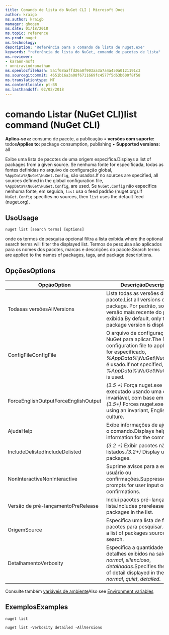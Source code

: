 ```yaml
---
title: Comando de lista do NuGet CLI | Microsoft Docs
author: kraigb
ms.author: kraigb
manager: ghogen
ms.date: 01/18/2018
ms.topic: reference
ms.prod: nuget
ms.technology: 
description: "Referência para o comando de lista de nuget.exe"
keywords: "referência de lista do NuGet, comando de pacotes de lista"
ms.reviewer:
- karann-msft
- unniravindranathan
ms.openlocfilehash: 5a1f68aaffd26a0f903aa3a7a4a450a0121191c3
ms.sourcegitcommit: 4651b16a3a08f6711669fc4577f5d63b600f8f58
ms.translationtype: MT
ms.contentlocale: pt-BR
ms.lasthandoff: 02/02/2018
---
```

# <a name="list-command-nuget-cli"></a><span data-ttu-id="e7b1b-104">comando Listar (NuGet CLI)</span><span class="sxs-lookup"><span data-stu-id="e7b1b-104">list command (NuGet CLI)</span></span>

<span data-ttu-id="e7b1b-105">**Aplica-se a:** consumo de pacote, a publicação &bullet; **versões com suporte:** todos</span><span class="sxs-lookup"><span data-stu-id="e7b1b-105">**Applies to:** package consumption, publishing &bullet; **Supported versions:** all</span></span>

<span data-ttu-id="e7b1b-106">Exibe uma lista de pacotes de uma origem específica.</span><span class="sxs-lookup"><span data-stu-id="e7b1b-106">Displays a list of packages from a given source.</span></span> <span data-ttu-id="e7b1b-107">Se nenhuma fonte for especificada, todas as fontes definidas no arquivo de configuração global, `%AppData%\NuGet\NuGet.Config`, são usados.</span><span class="sxs-lookup"><span data-stu-id="e7b1b-107">If no sources are specified, all sources defined in the global configuration file, `%AppData%\NuGet\NuGet.Config`, are used.</span></span> <span data-ttu-id="e7b1b-108">Se `NuGet.Config` não especifica nenhuma fonte, em seguida, `list` usa o feed padrão (nuget.org).</span><span class="sxs-lookup"><span data-stu-id="e7b1b-108">If `NuGet.Config` specifies no sources, then `list` uses the default feed (nuget.org).</span></span>

## <a name="usage"></a><span data-ttu-id="e7b1b-109">Uso</span><span class="sxs-lookup"><span data-stu-id="e7b1b-109">Usage</span></span>

```cli
nuget list [search terms] [options]
```

<span data-ttu-id="e7b1b-110">onde os termos de pesquisa opcional filtra a lista exibida.</span><span class="sxs-lookup"><span data-stu-id="e7b1b-110">where the optional search terms will filter the displayed list.</span></span> <span data-ttu-id="e7b1b-111">Termos de pesquisa são aplicados para os nomes dos pacotes, marcas e descrições do pacote.</span><span class="sxs-lookup"><span data-stu-id="e7b1b-111">Search terms are applied to the names of packages, tags, and package descriptions.</span></span>

## <a name="options"></a><span data-ttu-id="e7b1b-112">Opções</span><span class="sxs-lookup"><span data-stu-id="e7b1b-112">Options</span></span>

| <span data-ttu-id="e7b1b-113">Opção</span><span class="sxs-lookup"><span data-stu-id="e7b1b-113">Option</span></span> | <span data-ttu-id="e7b1b-114">Descrição</span><span class="sxs-lookup"><span data-stu-id="e7b1b-114">Description</span></span> |
| --- | --- |
| <span data-ttu-id="e7b1b-115">Todasas versões</span><span class="sxs-lookup"><span data-stu-id="e7b1b-115">AllVersions</span></span> | <span data-ttu-id="e7b1b-116">Lista todas as versões de um pacote.</span><span class="sxs-lookup"><span data-stu-id="e7b1b-116">List all versions of a package.</span></span> <span data-ttu-id="e7b1b-117">Por padrão, somente a versão mais recente do pacote é exibida.</span><span class="sxs-lookup"><span data-stu-id="e7b1b-117">By default, only the latest package version is displayed.</span></span> |
| <span data-ttu-id="e7b1b-118">ConfigFile</span><span class="sxs-lookup"><span data-stu-id="e7b1b-118">ConfigFile</span></span> | <span data-ttu-id="e7b1b-119">O arquivo de configuração do NuGet para aplicar.</span><span class="sxs-lookup"><span data-stu-id="e7b1b-119">The NuGet configuration file to apply.</span></span> <span data-ttu-id="e7b1b-120">Se não for especificado, *%AppData%\NuGet\NuGet.Config* é usado.</span><span class="sxs-lookup"><span data-stu-id="e7b1b-120">If not specified, *%AppData%\NuGet\NuGet.Config* is used.</span></span> |
| <span data-ttu-id="e7b1b-121">ForceEnglishOutput</span><span class="sxs-lookup"><span data-stu-id="e7b1b-121">ForceEnglishOutput</span></span> | <span data-ttu-id="e7b1b-122">*(3.5 +)*  Força nuget.exe para ser executado usando uma cultura invariável, com base em inglês.</span><span class="sxs-lookup"><span data-stu-id="e7b1b-122">*(3.5+)* Forces nuget.exe to run using an invariant, English-based culture.</span></span> |
| <span data-ttu-id="e7b1b-123">Ajuda</span><span class="sxs-lookup"><span data-stu-id="e7b1b-123">Help</span></span> | <span data-ttu-id="e7b1b-124">Exibe informações de ajuda para o comando.</span><span class="sxs-lookup"><span data-stu-id="e7b1b-124">Displays help information for the command.</span></span> |
| <span data-ttu-id="e7b1b-125">IncludeDelisted</span><span class="sxs-lookup"><span data-stu-id="e7b1b-125">IncludeDelisted</span></span> | <span data-ttu-id="e7b1b-126">*(3.2 +)*  Exibir pacotes não listados.</span><span class="sxs-lookup"><span data-stu-id="e7b1b-126">*(3.2+)* Display unlisted packages.</span></span> |
| <span data-ttu-id="e7b1b-127">NonInteractive</span><span class="sxs-lookup"><span data-stu-id="e7b1b-127">NonInteractive</span></span> | <span data-ttu-id="e7b1b-128">Suprime avisos para a entrada do usuário ou confirmações.</span><span class="sxs-lookup"><span data-stu-id="e7b1b-128">Suppresses prompts for user input or confirmations.</span></span> |
| <span data-ttu-id="e7b1b-129">Versão de pré-lançamento</span><span class="sxs-lookup"><span data-stu-id="e7b1b-129">PreRelease</span></span> | <span data-ttu-id="e7b1b-130">Inclui pacotes pré-lançados na lista.</span><span class="sxs-lookup"><span data-stu-id="e7b1b-130">Includes prerelease packages in the list.</span></span> |
| <span data-ttu-id="e7b1b-131">Origem</span><span class="sxs-lookup"><span data-stu-id="e7b1b-131">Source</span></span> | <span data-ttu-id="e7b1b-132">Especifica uma lista de fontes de pacotes para pesquisar.</span><span class="sxs-lookup"><span data-stu-id="e7b1b-132">Specifies a list of packages sources to search.</span></span> |
| <span data-ttu-id="e7b1b-133">Detalhamento</span><span class="sxs-lookup"><span data-stu-id="e7b1b-133">Verbosity</span></span> | <span data-ttu-id="e7b1b-134">Especifica a quantidade de detalhes exibidos na saída: *normal*, *silencioso*, *detalhadas*.</span><span class="sxs-lookup"><span data-stu-id="e7b1b-134">Specifies the amount of detail displayed in the output: *normal*, *quiet*, *detailed*.</span></span> |

<span data-ttu-id="e7b1b-135">Consulte também [variáveis de ambiente](cli-ref-environment-variables.md)</span><span class="sxs-lookup"><span data-stu-id="e7b1b-135">Also see [Environment variables](cli-ref-environment-variables.md)</span></span>

## <a name="examples"></a><span data-ttu-id="e7b1b-136">Exemplos</span><span class="sxs-lookup"><span data-stu-id="e7b1b-136">Examples</span></span>

```cli
nuget list

nuget list -Verbosity detailed -AllVersions
```
